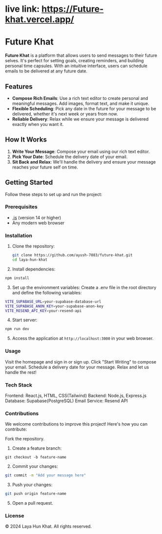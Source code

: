 # live link: https://Future-khat.vercel.app/

# Future Khat

**Future Khat** is a platform that allows users to send messages to their future selves. It's perfect for setting goals, creating reminders, and building personal time capsules. With an intuitive interface, users can schedule emails to be delivered at any future date.

## Features

- **Compose Rich Emails**: Use a rich text editor to create personal and meaningful messages. Add images, format text, and make it unique.
- **Flexible Scheduling**: Pick any date in the future for your message to be delivered, whether it's next week or years from now.
- **Reliable Delivery**: Relax while we ensure your message is delivered exactly when you want it.

## How It Works

1. **Write Your Message**: Compose your email using our rich text editor.
2. **Pick Your Date**: Schedule the delivery date of your email.
3. **Sit Back and Relax**: We'll handle the delivery and ensure your message reaches your future self on time.

## Getting Started

Follow these steps to set up and run the project:

### Prerequisites

- [.js](https://nodejs.org/) (version 14 or higher)
- Any modern web browser

### Installation

1. Clone the repository:
   ```bash
   git clone https://github.com/ayush-7083/future-khat.git
   cd laya-hun-khat
   
2. Install dependencies:
```bash
npm install
```

3. Set up the environment variables:
Create a .env file in the root directory and define the following variables:
```bash
VITE_SUPABASE_URL=your-supabase-database-url
VITE_SUPABASE_ANON_KEY=your-supabase-anon-key
VITE_RESEND_API_KEY=your-resend-api
```
4. Start server:
```bash
npm run dev
```
5. Access the application at ```http://localhost:3000``` in your web browser.

### Usage
Visit the homepage and sign in or sign up.
Click "Start Writing" to compose your email.
Schedule a delivery date for your message.
Relax and let us handle the rest!

### Tech Stack
Frontend: React.js, HTML, CSS(Tailwind)
Backend: Node.js, Express.js
Database: Supabase(PostgreSQL)
Email Service: Resend API


### Contributions
We welcome contributions to improve this project! Here's how you can contribute:

Fork the repository.
1. Create a feature branch:
```
git checkout -b feature-name
```
2. Commit your changes:
```bash
git commit -m "Add your message here"
```
3. Push your changes:
```bash
git push origin feature-name
```
5. Open a pull request.

### License
© 2024 Laya Hun Khat. All rights reserved.
